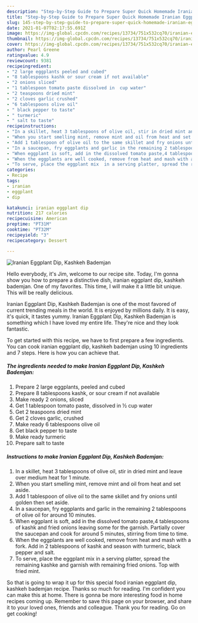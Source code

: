 ```yaml
---
description: "Step-by-Step Guide to Prepare Super Quick Homemade Iranian Eggplant Dip, Kashkeh Bademjan"
title: "Step-by-Step Guide to Prepare Super Quick Homemade Iranian Eggplant Dip, Kashkeh Bademjan"
slug: 145-step-by-step-guide-to-prepare-super-quick-homemade-iranian-eggplant-dip-kashkeh-bademjan
date: 2021-01-07T02:17:55.691Z
image: https://img-global.cpcdn.com/recipes/13734/751x532cq70/iranian-eggplant-dip-kashkeh-bademjan-recipe-main-photo.jpg
thumbnail: https://img-global.cpcdn.com/recipes/13734/751x532cq70/iranian-eggplant-dip-kashkeh-bademjan-recipe-main-photo.jpg
cover: https://img-global.cpcdn.com/recipes/13734/751x532cq70/iranian-eggplant-dip-kashkeh-bademjan-recipe-main-photo.jpg
author: Pearl Greene
ratingvalue: 4.9
reviewcount: 9381
recipeingredient:
- "2 large eggplants peeled and cubed"
- "8 tablespoons kashk or sour cream if not available"
- "2 onions sliced"
- "1 tablespoon tomato paste dissolved in  cup water"
- "2 teaspoons dried mint"
- "2 cloves garlic crushed"
- "6 tablespoons olive oil"
- " black pepper to taste"
- " turmeric"
- " salt to taste"
recipeinstructions:
- "In a skillet, heat 3 tablespoons of olive oil, stir in dried mint and leave over medium heat for 1 minute."
- "When you start smelling mint, remove mint and oil from heat and set aside."
- "Add 1 tablespoon of olive oil to the same skillet and fry onions until golden then set aside."
- "In a saucepan, fry eggplants and garlic in the remaining 2 tablespoons of olive oil for around 10 minutes."
- "When eggplant is soft, add in the dissolved tomato paste,4 tablespoons of kashk and fried onions leaving some for the garnish. Partially cover the saucepan and cook for around 5 minutes, stirring from time to time."
- "When the eggplants are well cooked, remove from heat and mash with a fork. Add in 2 tablespoons of kashk and season with turmeric, black pepper and salt."
- "To serve, place the eggplant mix  in a serving platter, spread the remaining kashke and garnish with remaining fried onions. Top with fried mint."
categories:
- Recipe
tags:
- iranian
- eggplant
- dip

katakunci: iranian eggplant dip 
nutrition: 217 calories
recipecuisine: American
preptime: "PT31M"
cooktime: "PT32M"
recipeyield: "3"
recipecategory: Dessert

---
```



![Iranian Eggplant Dip, Kashkeh Bademjan](https://img-global.cpcdn.com/recipes/13734/751x532cq70/iranian-eggplant-dip-kashkeh-bademjan-recipe-main-photo.jpg)

Hello everybody, it's Jim, welcome to our recipe site. Today, I'm gonna show you how to prepare a distinctive dish, iranian eggplant dip, kashkeh bademjan. One of my favorites. This time, I will make it a little bit unique. This will be really delicious.

Iranian Eggplant Dip, Kashkeh Bademjan is one of the most favored of current trending meals in the world. It is enjoyed by millions daily. It is easy, it's quick, it tastes yummy. Iranian Eggplant Dip, Kashkeh Bademjan is something which I have loved my entire life. They're nice and they look fantastic.




To get started with this recipe, we have to first prepare a few ingredients. You can cook iranian eggplant dip, kashkeh bademjan using 10 ingredients and 7 steps. Here is how you can achieve that.

<!--inarticleads1-->

##### The ingredients needed to make Iranian Eggplant Dip, Kashkeh Bademjan:

1. Prepare 2 large eggplants, peeled and cubed
1. Prepare 8 tablespoons kashk, or sour cream if not available
1. Make ready 2 onions, sliced
1. Get 1 tablespoon tomato paste, dissolved in ½ cup water
1. Get 2 teaspoons dried mint
1. Get 2 cloves garlic, crushed
1. Make ready 6 tablespoons olive oil
1. Get  black pepper to taste
1. Make ready  turmeric
1. Prepare  salt to taste




<!--inarticleads2-->

##### Instructions to make Iranian Eggplant Dip, Kashkeh Bademjan:

1. In a skillet, heat 3 tablespoons of olive oil, stir in dried mint and leave over medium heat for 1 minute.
1. When you start smelling mint, remove mint and oil from heat and set aside.
1. Add 1 tablespoon of olive oil to the same skillet and fry onions until golden then set aside.
1. In a saucepan, fry eggplants and garlic in the remaining 2 tablespoons of olive oil for around 10 minutes.
1. When eggplant is soft, add in the dissolved tomato paste,4 tablespoons of kashk and fried onions leaving some for the garnish. Partially cover the saucepan and cook for around 5 minutes, stirring from time to time.
1. When the eggplants are well cooked, remove from heat and mash with a fork. Add in 2 tablespoons of kashk and season with turmeric, black pepper and salt.
1. To serve, place the eggplant mix  in a serving platter, spread the remaining kashke and garnish with remaining fried onions. Top with fried mint.




So that is going to wrap it up for this special food iranian eggplant dip, kashkeh bademjan recipe. Thanks so much for reading. I'm confident you can make this at home. There is gonna be more interesting food in home recipes coming up. Remember to save this page on your browser, and share it to your loved ones, friends and colleague. Thank you for reading. Go on get cooking!
